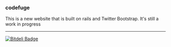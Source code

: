 <h3>codefuge</h3>

   <p>This is a new website that is built on rails and Twitter Bootstrap. It's still a work in progress</p>
<hr />

[![Bitdeli Badge](https://d2weczhvl823v0.cloudfront.net/Adam0964/codefuge/trend.png)](https://bitdeli.com/free "Bitdeli Badge")


